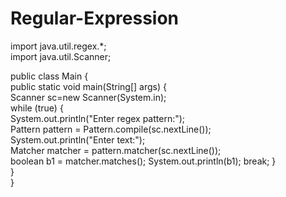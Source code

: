 # Regular-Expression
import java.util.regex.*;  
import java.util.Scanner;  
 
public class Main
{    
    public static void main(String[] args)
    {    
        Scanner sc=new Scanner(System.in);  
        while (true)
        {    
            System.out.println("Enter regex pattern:");  
            Pattern pattern = Pattern.compile(sc.nextLine());    
            System.out.println("Enter text:");  
            Matcher matcher = pattern.matcher(sc.nextLine());    
            boolean b1 = matcher.matches();
            System.out.println(b1);
            break;
        }    
    }  
}

